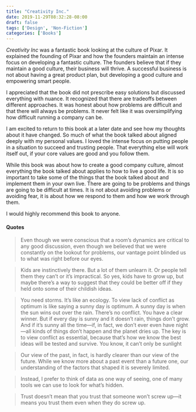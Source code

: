 ```yaml
---
title: "Creativity Inc."
date: 2019-11-29T08:32:28-08:00
draft: false
tags: ['Design', 'Non-Fiction']
categories: ['Books']
---
```


*Creativity Inc* was a fantastic book looking at the culture of Pixar. It explained the founding of Pixar and how the founders maintain an intense focus on developing a fantastic culture. The founders believe that if they maintain a good culture, their business will thrive. A successful business is not about having a great product plan, but developing a good culture and empowering smart people.

I appreciated that the book did not prescribe easy solutions but discussed everything with nuance. It recognized that there are tradeoffs between different approaches. It was honest about how problems are difficult and that there will always be problems. It never felt like it was oversimplifying how difficult running a company can be.

I am excited to return to this book at a later date and see how my thoughts about it have changed. So much of what the book talked about aligned deeply with my personal values. I loved the intense focus on putting people in a situation to succeed and trusting people. That everything else will work itself out, if your core values are good and you follow them.

While this book was about how to create a good company culture, almost everything the book talked about applies to how to live a good life. It is so important to take some of the things that the book talked about and implement them in your own live. There are going to be problems and things are going to be difficult at times. It is not about avoiding problems or avoiding fear, it is about how we respond to them and how we work through them.

I would highly recommend this book to anyone.

#### Quotes

> Even though we were conscious that a room’s dynamics are critical to any good discussion, even though we
believed that we were constantly on the lookout for problems, our vantage point blinded us to what was right
before our eyes.

<!-- -->

> Kids are instinctively there. But a lot of them unlearn it. Or people tell them they can’t or it’s impractical. So
yes, kids have to grow up, but maybe there’s a way to suggest that they could be better off if they held onto
some of their childish ideas.

<!-- -->
> You need storms. It’s like an ecology. To view lack of conflict as optimum is like saying a sunny day is
optimum. A sunny day is when the sun wins out over the rain. There’s no conflict. You have a clear winner. But
if every day is sunny and it doesn’t rain, things don’t grow. And if it’s sunny all the time—if, in fact, we don’t
ever even have night—all kinds of things don’t happen and the planet dries up. The key is to view conflict as
essential, because that’s how we know the best ideas will be tested and survive. You know, it can’t only be
sunlight

<!-- -->

> Our view of the past, in fact, is hardly clearer than our view of the future. While we know more about a past
event than a future one, our understanding of the factors that shaped it is severely limited.

<!-- -->

> Instead, I prefer to think of data as one way of seeing, one of many tools we can use to look for what’s hidden.

<!-- -->

> Trust doesn’t mean that you trust that someone won’t screw up—it means you trust them even when they do
screw up.